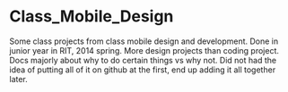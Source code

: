 Class_Mobile_Design
===================

Some class projects from class mobile design and development. Done in junior year in RIT, 2014 spring. 
More design projects than coding project.
Docs majorly about why to do certain things vs why not.
Did not had the idea of putting all of it on github at the first, end up adding it all together later.
